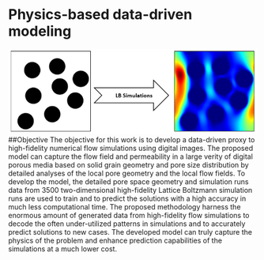 # Physics-based data-driven modeling
![alt tag](docs/schematics.png)
##Objective
The objective for this work is to develop a data-driven proxy to high-fidelity numerical flow simulations using digital images. 
The proposed model can capture the flow field and permeability in a large verity of digital porous media based on solid grain geometry and pore size distribution by detailed analyses of the local pore geometry and the local flow fields. 
To develop the model, the detailed pore space geometry and simulation runs data from 3500 two-dimensional high-fidelity Lattice Boltzmann simulation runs are used to train and to predict the solutions with a high accuracy in much less computational time. 
The proposed methodology harness the enormous amount of generated data from high-fidelity flow simulations to decode the often under-utilized patterns in simulations and to accurately predict solutions to new cases.
The developed model can truly capture the physics of the problem and enhance prediction capabilities of the simulations at a much lower cost. 
